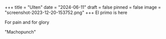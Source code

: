 +++
title = "Ulten"
date = "2024-06-11"
draft = false
pinned = false
image = "screenshot-2023-12-20-153752.png"
+++
El primo is here

For pain and for glory

"Machopunch"